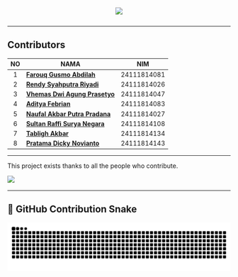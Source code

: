<h1 align="center">
  <img src="https://readme-typing-svg.herokuapp.com/?lines=Kelompok%204;Tugas%20Pemrograman%20Berorientasi%20Objek;Project%20Toko%20Laptop;Chaired%20by%20Farouq&center=true&width=500&height=50&size=25">
</h1>

----

##  Contributors
|NO| NAMA | NIM |
|:-:|--------|--------|
| 1 | [**Farouq Gusmo Abdilah**](https://github.com/Farouq-beginner) | 24111814081 |
| 2 | [**Rendy Syahputra Riyadi**](https://github.com/) | 24111814026 |
| 3 | [**Vhemas Dwi Agung Prasetyo**](https://github.com/) | 24111814047 |
| 4 | [**Aditya Febrian**](https://github.com/) | 24111814083 |
| 5 | [**Naufal Akbar Putra Pradana**](https://github.com/) | 24111814027 |
| 6 | [**Sultan Raffi Surya Negara**](https://github.com/) | 24111814108 |
| 7 | [**Tabligh Akbar**](https://github.com/) | 24111814134 |
| 8 | [**Pratama Dicky Novianto**](https://github.com/) | 24111814143 |

----

This project exists thanks to all the people who contribute.

<a href="https://github.com/Farouq-beginner/TokoLaptop/graphs/contributors">
  <img src="https://contrib.rocks/image?repo=Farouq-beginner/TokoLaptop" />
</a>

---


## 🐍 GitHub Contribution Snake

<picture>
  <source
    media="(prefers-color-scheme: dark)"
    srcset="https://github.com/Farouq-beginner/TokoLaptop/raw/output/github-contribution-grid-snake-dark.svg"
  />
  <source
    media="(prefers-color-scheme: light)"
    srcset="https://github.com/Farouq-beginner/TokoLaptop/raw/output/github-contribution-grid-snake.svg"
  />
  <img
    alt="github contribution grid snake animation"
    src="https://github.com/Farouq-beginner/TokoLaptop/raw/output/github-contribution-grid-snake.svg"
  />
</picture>
